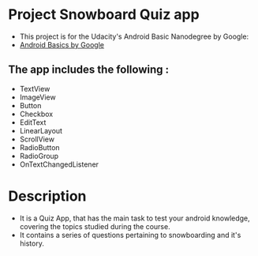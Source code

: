 # Project Snowboard Quiz app 
- This  project is for the Udacity's Android Basic Nanodegree by Google: 
- [Android Basics by Google](https://www.udacity.com/course/android-basics-nanodegree-by-google--nd803)

## The app includes the following :
- TextView
- ImageView
- Button
- Checkbox
- EditText
- LinearLayout
- ScrollView
- RadioButton
- RadioGroup
- OnTextChangedListener

# Description 
 - It is a Quiz App, that has the main task to test your android knowledge,  covering the topics studied during the course.
 - It contains a series of questions pertaining to snowboarding and it's history.


